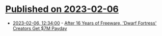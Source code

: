 # [Published on 2023-02-06](index.md)

* [2023-02-06, 12:34:00](https://games.slashdot.org/story/23/02/06/025201/after-16-years-of-freeware-dwarf-fortress-creators-get-7m-payday?utm_source=rss1.0mainlinkanon&utm_medium=feed) - [After 16 Years of Freeware, 'Dwarf Fortress' Creators Get $7M Payday](https://games.slashdot.org/story/23/02/06/025201/after-16-years-of-freeware-dwarf-fortress-creators-get-7m-payday?utm_source=rss1.0mainlinkanon&utm_medium=feed)
